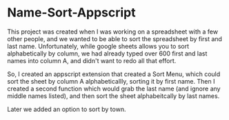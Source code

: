 # Name-Sort-Appscript
This project was created when I was working on a spreadsheet with a few other people, and we wanted to be able to sort the spreadsheet by first and last name. Unfortunately, while google sheets allows you to sort alphabetically by column, we had already typed over 600 first and last names into column A, and didn't want to redo all that effort.

So, I created an appscript extension that created a Sort Menu, which could sort the sheet by column A alphabeticallly, sorting it by first name. Then I created a second function which would grab the last name (and ignore any middle names listed), and then sort the sheet alphabeitcally by last names.

Later we added an option to sort by town.
